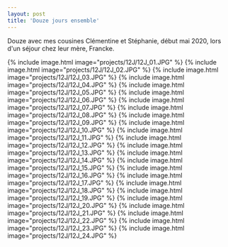 ```yaml
---
layout: post
title: 'Douze jours ensemble'
---
```


Douze avec mes cousines Clémentine et Stéphanie, début mai 2020, lors d'un séjour chez leur mère, Francke.


{% include image.html image="projects/12J/12J_01.JPG" %}
{% include image.html image="projects/12J/12J_02.JPG" %}
{% include image.html image="projects/12J/12J_03.JPG" %}
{% include image.html image="projects/12J/12J_04.JPG" %}
{% include image.html image="projects/12J/12J_05.JPG" %}
{% include image.html image="projects/12J/12J_06.JPG" %}
{% include image.html image="projects/12J/12J_07.JPG" %}
{% include image.html image="projects/12J/12J_08.JPG" %}
{% include image.html image="projects/12J/12J_09.JPG" %}
{% include image.html image="projects/12J/12J_10.JPG" %}
{% include image.html image="projects/12J/12J_11.JPG" %}
{% include image.html image="projects/12J/12J_12.JPG" %}
{% include image.html image="projects/12J/12J_13.JPG" %}
{% include image.html image="projects/12J/12J_14.JPG" %}
{% include image.html image="projects/12J/12J_15.JPG" %}
{% include image.html image="projects/12J/12J_16.JPG" %}
{% include image.html image="projects/12J/12J_17.JPG" %}
{% include image.html image="projects/12J/12J_18.JPG" %}
{% include image.html image="projects/12J/12J_19.JPG" %}
{% include image.html image="projects/12J/12J_20.JPG" %}
{% include image.html image="projects/12J/12J_21.JPG" %}
{% include image.html image="projects/12J/12J_22.JPG" %}
{% include image.html image="projects/12J/12J_23.JPG" %}
{% include image.html image="projects/12J/12J_24.JPG" %}
